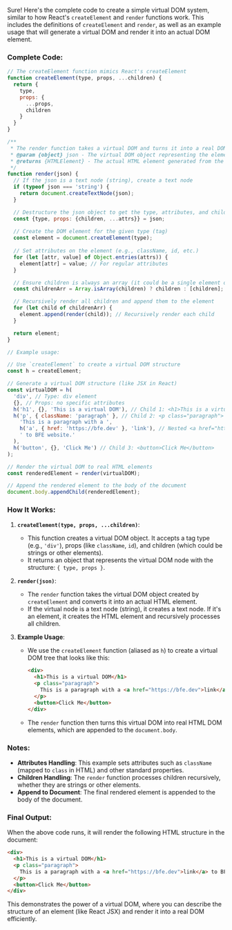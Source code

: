 Sure! Here's the complete code to create a simple virtual DOM system, similar to how React's `createElement` and `render` functions work. This includes the definitions of `createElement` and `render`, as well as an example usage that will generate a virtual DOM and render it into an actual DOM element.

### Complete Code:

```javascript
// The createElement function mimics React's createElement
function createElement(type, props, ...children) {
  return {
    type,
    props: {
      ...props,
      children
    }
  }
}

/**
 * The render function takes a virtual DOM and turns it into a real DOM element.
 * @param {object} json - The virtual DOM object representing the element structure.
 * @returns {HTMLElement} - The actual HTML element generated from the virtual DOM.
 */
function render(json) {
  // If the json is a text node (string), create a text node
  if (typeof json === 'string') {
    return document.createTextNode(json);
  }

  // Destructure the json object to get the type, attributes, and children
  const {type, props: {children, ...attrs}} = json;
  
  // Create the DOM element for the given type (tag)
  const element = document.createElement(type);
  
  // Set attributes on the element (e.g., className, id, etc.)
  for (let [attr, value] of Object.entries(attrs)) {
    element[attr] = value; // For regular attributes
  }

  // Ensure children is always an array (it could be a single element or an array of children)
  const childrenArr = Array.isArray(children) ? children : [children];

  // Recursively render all children and append them to the element
  for (let child of childrenArr) {
    element.append(render(child)); // Recursively render each child
  }

  return element;
}

// Example usage:

// Use `createElement` to create a virtual DOM structure
const h = createElement;

// Generate a virtual DOM structure (like JSX in React)
const virtualDOM = h(
  'div', // Type: div element
  {}, // Props: no specific attributes
  h('h1', {}, 'This is a virtual DOM'), // Child 1: <h1>This is a virtual DOM</h1>
  h('p', { className: 'paragraph' }, // Child 2: <p class="paragraph">
    'This is a paragraph with a ',
    h('a', { href: 'https://bfe.dev' }, 'link'), // Nested <a href="https://bfe.dev">link</a>
    ' to BFE website.'
  ),
  h('button', {}, 'Click Me') // Child 3: <button>Click Me</button>
);

// Render the virtual DOM to real HTML elements
const renderedElement = render(virtualDOM);

// Append the rendered element to the body of the document
document.body.appendChild(renderedElement);
```

### How It Works:

1. **`createElement(type, props, ...children)`**:
   - This function creates a virtual DOM object. It accepts a tag type (e.g., `'div'`), props (like `className`, `id`), and children (which could be strings or other elements).
   - It returns an object that represents the virtual DOM node with the structure: `{ type, props }`.

2. **`render(json)`**:
   - The `render` function takes the virtual DOM object created by `createElement` and converts it into an actual HTML element. 
   - If the virtual node is a text node (string), it creates a text node. If it's an element, it creates the HTML element and recursively processes all children.

3. **Example Usage**:
   - We use the `createElement` function (aliased as `h`) to create a virtual DOM tree that looks like this:
     ```html
     <div>
       <h1>This is a virtual DOM</h1>
       <p class="paragraph">
         This is a paragraph with a <a href="https://bfe.dev">link</a> to BFE website.
       </p>
       <button>Click Me</button>
     </div>
     ```
   - The `render` function then turns this virtual DOM into real HTML DOM elements, which are appended to the `document.body`.

### Notes:
- **Attributes Handling**: This example sets attributes such as `className` (mapped to `class` in HTML) and other standard properties.
- **Children Handling**: The `render` function processes children recursively, whether they are strings or other elements.
- **Append to Document**: The final rendered element is appended to the body of the document.

### Final Output:
When the above code runs, it will render the following HTML structure in the document:

```html
<div>
  <h1>This is a virtual DOM</h1>
  <p class="paragraph">
    This is a paragraph with a <a href="https://bfe.dev">link</a> to BFE website.
  </p>
  <button>Click Me</button>
</div>
```

This demonstrates the power of a virtual DOM, where you can describe the structure of an element (like React JSX) and render it into a real DOM efficiently.